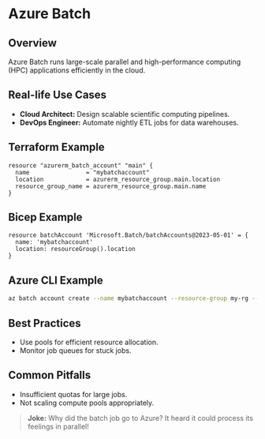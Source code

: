 # Azure Batch

## Overview
Azure Batch runs large-scale parallel and high-performance computing (HPC) applications efficiently in the cloud.

## Real-life Use Cases
- **Cloud Architect:** Design scalable scientific computing pipelines.
- **DevOps Engineer:** Automate nightly ETL jobs for data warehouses.

## Terraform Example
```hcl
resource "azurerm_batch_account" "main" {
  name                = "mybatchaccount"
  location            = azurerm_resource_group.main.location
  resource_group_name = azurerm_resource_group.main.name
}
```

## Bicep Example
```bicep
resource batchAccount 'Microsoft.Batch/batchAccounts@2023-05-01' = {
  name: 'mybatchaccount'
  location: resourceGroup().location
}
```

## Azure CLI Example
```sh
az batch account create --name mybatchaccount --resource-group my-rg --location westeurope
```

## Best Practices
- Use pools for efficient resource allocation.
- Monitor job queues for stuck jobs.

## Common Pitfalls
- Insufficient quotas for large jobs.
- Not scaling compute pools appropriately.

> **Joke:** Why did the batch job go to Azure? It heard it could process its feelings in parallel!
